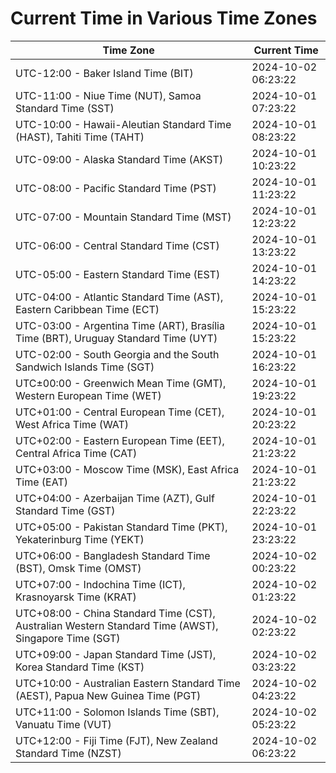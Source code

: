 # Current Time in Various Time Zones

| Time Zone | Current Time |
|-----------|--------------|
| UTC-12:00 - Baker Island Time (BIT) | 2024-10-02 06:23:22 |
| UTC-11:00 - Niue Time (NUT), Samoa Standard Time (SST) | 2024-10-01 07:23:22 |
| UTC-10:00 - Hawaii-Aleutian Standard Time (HAST), Tahiti Time (TAHT) | 2024-10-01 08:23:22 |
| UTC-09:00 - Alaska Standard Time (AKST) | 2024-10-01 10:23:22 |
| UTC-08:00 - Pacific Standard Time (PST) | 2024-10-01 11:23:22 |
| UTC-07:00 - Mountain Standard Time (MST) | 2024-10-01 12:23:22 |
| UTC-06:00 - Central Standard Time (CST) | 2024-10-01 13:23:22 |
| UTC-05:00 - Eastern Standard Time (EST) | 2024-10-01 14:23:22 |
| UTC-04:00 - Atlantic Standard Time (AST), Eastern Caribbean Time (ECT) | 2024-10-01 15:23:22 |
| UTC-03:00 - Argentina Time (ART), Brasília Time (BRT), Uruguay Standard Time (UYT) | 2024-10-01 15:23:22 |
| UTC-02:00 - South Georgia and the South Sandwich Islands Time (SGT) | 2024-10-01 16:23:22 |
| UTC±00:00 - Greenwich Mean Time (GMT), Western European Time (WET) | 2024-10-01 19:23:22 |
| UTC+01:00 - Central European Time (CET), West Africa Time (WAT) | 2024-10-01 20:23:22 |
| UTC+02:00 - Eastern European Time (EET), Central Africa Time (CAT) | 2024-10-01 21:23:22 |
| UTC+03:00 - Moscow Time (MSK), East Africa Time (EAT) | 2024-10-01 21:23:22 |
| UTC+04:00 - Azerbaijan Time (AZT), Gulf Standard Time (GST) | 2024-10-01 22:23:22 |
| UTC+05:00 - Pakistan Standard Time (PKT), Yekaterinburg Time (YEKT) | 2024-10-01 23:23:22 |
| UTC+06:00 - Bangladesh Standard Time (BST), Omsk Time (OMST) | 2024-10-02 00:23:22 |
| UTC+07:00 - Indochina Time (ICT), Krasnoyarsk Time (KRAT) | 2024-10-02 01:23:22 |
| UTC+08:00 - China Standard Time (CST), Australian Western Standard Time (AWST), Singapore Time (SGT) | 2024-10-02 02:23:22 |
| UTC+09:00 - Japan Standard Time (JST), Korea Standard Time (KST) | 2024-10-02 03:23:22 |
| UTC+10:00 - Australian Eastern Standard Time (AEST), Papua New Guinea Time (PGT) | 2024-10-02 04:23:22 |
| UTC+11:00 - Solomon Islands Time (SBT), Vanuatu Time (VUT) | 2024-10-02 05:23:22 |
| UTC+12:00 - Fiji Time (FJT), New Zealand Standard Time (NZST) | 2024-10-02 06:23:22 |

